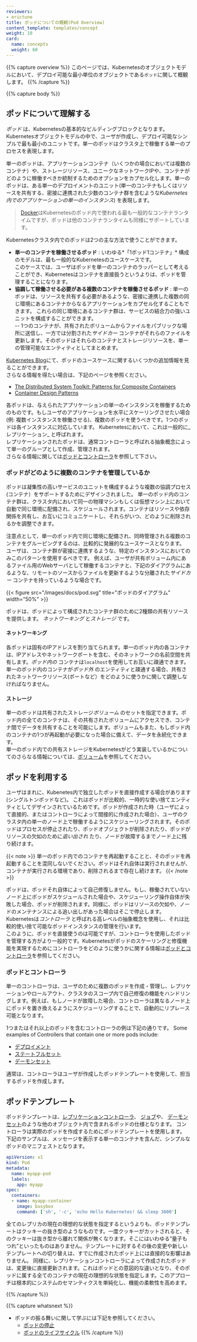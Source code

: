 ```yaml
---
reviewers:
- erictune
title: ポッドについての概観(Pod Overview)
content_template: templates/concept
weight: 10
card: 
  name: concepts
  weight: 60
---
```


{{% capture overview %}}
このページでは、Kubernetesのオブジェクトモデルにおいて、デプロイ可能な最小単位のオブジェクトである`ポッド`に関して概観します。
{{% /capture %}}


{{% capture body %}}
## ポッドについて理解する

*ポッド* は、Kubernetesの基本的なビルディングブロックとなります。Kubernetesオブジェクトモデルの中で、ユーザが作成し、デプロイ可能なシンプルで最も最小のユニットです。単一のポッドはクラスタ上で稼働する単一のプロセスを表現します。

単一のポッドは、アプリケーションコンテナ（いくつかの場合においては複数のコンテナ）や、ストレージリソース、ユニークなネットワークIPや、コンテナがどのように稼働すべきか統制するためのオプションをカプセル化します。単一のポッドは、ある単一のデプロイメントのユニット(単一のコンテナもしくはリソースを共有する、密接に連携された少数のコンテナ群を含むような*Kubernetes内でのアプリケーションの単一のインスタンス*) を表現します。  

> [Docker](https://www.docker.com)はKubernetesのポッド内で使われる最も一般的なコンテナランタイムですが、ポッドは他のコンテナランタイムも同様にサポートしています。    


Kubernetesクラスタ内でのポッドは2つの主な方法で使うことができます。

* **単一のコンテナを稼働させるポッド** : いわゆる*「1ポッド1コンテナ」* 構成のモデルは、最も一般的なKubernetesのユースケースです。  
このケースでは、ユーザはポッドを単一のコンテナのラッパーとして考えることができ、Kubernetesはコンテナを直接扱うというよりは、ポッドを管理することになります。
* **協調して稼働させる必要がある複数のコンテナを稼働させるポッド** : 単一のポッドは、リソースを共有する必要があるような、密接に連携した複数の同じ環境にあるコンテナからなるアプリケーションをカプセル化することもできます。  これらの同じ環境にあるコンテナ群は、サービスの結合力の強いユニットを構成することができます。  
-- 1つのコンテナが、共有されたボリュームからファイルをパブリックな場所に送信し、一方では分割された*サイドカー* コンテナがそれらのファイルを更新します。そのポッドはそれらのコンテナとストレージリソースを、単一の管理可能なエンティティとしてまとめます。

[Kubernetes Blog](http://kubernetes.io/blog)にて、ポッドのユースケースに関するいくつかの追加情報を見ることができます。  
さらなる情報を得たい場合は、下記のページを参照ください。  

* [The Distributed System Toolkit: Patterns for Composite Containers](https://kubernetes.io/blog/2015/06/the-distributed-system-toolkit-patterns)  
* [Container Design Patterns](https://kubernetes.io/blog/2016/06/container-design-patterns)

各ポッドは、与えられたアプリケーションの単一のインスタンスを稼働するためのものです。もしユーザのアプリケーションを水平にスケーリングさせたい場合(例: 複数インスタンスを稼働させる)、複数のポッドを使うべきです。1つのポッドは各インスタンスに対応しています。
Kubernetesにおいて、これは一般的に_レプリケーション_ と呼ばれます。  
レプリケーションされたポッドは、通常コントローラと呼ばれる抽象概念によって単一のグループとして作成、管理されます。  
さらなる情報に関しては[ポッドとコントローラ](#pods-and-controllers)を参照して下さい。

### ポッドがどのように複数のコンテナを管理しているか

ポッドは凝集性の高いサービスのユニットを構成するような複数の協調プロセス(コンテナ）をサポートするためにデザインされました。
単一のポッド内のコンテナ群は、クラスタ内において同一の物理マシンもしくは仮想マシン上において自動で同じ環境に配備され、スケジュールされます。コンテナはリソースや依存関係を共有し、お互いにコミュニケートし、それらがいつ、どのように削除されるかを調整できます。

注意点として、単一のポッド内で同じ環境に配備され、同時管理される複数のコンテナをグルーピングするのは、比較的に発展的なユースケースとなります。
ユーザは、コンテナ群が密接に連携するような、特定のインスタンスにおいてのみこのパターンを使用するべきです。
例えば、ユーザが共有ボリューム内にあるファイル用のWebサーバとして稼働するコンテナと、下記のダイアグラムにあるような、リモートのソースからファイルを更新するような分離された*サイドカー* コンテナを持っているような場合です。


{{< figure src="/images/docs/pod.svg" title="ポッドのダイアグラム" width="50%" >}}

ポッドは、ポッドによって構成されたコンテナ群のために2種類の共有リソースを提供します。 *ネットワーキング* と*ストレージ* です。

#### ネットワーキング

各ポッドは固有のIPアドレスを割り当てられます。単一のポッド内の各コンテナは、IPアドレスやネットワークポートを含む、そのネットワークの名前空間を共有します。*ポッド内の* コンテナは`localhost`を使用してお互いに疎通できます。単一のポッド内のコンテナが*ポッド外* のエンティティと疎通する場合、共有されたネットワークリソース(ポートなど）をどのように使うかに関して調整しなければなりません。

#### ストレージ

単一のポッドは共有されたストレージ*ボリューム* のセットを指定できます。ポッド内の全てのコンテナは、その共有されたボリュームにアクセスでき、コンテナ間でデータを共有することを可能にします。ボリュームもまた、もしポッド内のコンテナの1つが再起動が必要になった場合に備えて、データを永続化できます。  
単一のポッド内での共有ストレージをKubernetesがどう実装しているかについてのさらなる情報については、[ボリューム](/docs/concepts/storage/volumes/)を参照してください。

## ポッドを利用する

ユーザはまれに、Kubenetes内で独立したポッドを直接作成する場合があります(シングルトンポッドなど)。
これはポッドが比較的、一時的な使い捨てエンティティとしてデザインされているためです。ポッドが作成された時（ユーザによって直接的、またはコントローラによって間接的に作成された場合）、ユーザのクラスタ内の単一のノード上で稼働するようにスケジューリングされます。そのポッドはプロセスが停止されたり、ポッドオブジェクトが削除されたり、ポッドがリソースの欠如のために*追い出され* たり、ノードが故障するまでノード上に残り続けます。

{{< note >}}
単一のポッド内でのコンテナを再起動することと、そのポッドを再起動することを混同しないでください。ポッドはそれ自体は実行されませんが、コンテナが実行される環境であり、削除されるまで存在し続けます。
{{< /note >}}

ポッドは、ポッドそれ自体によって自己修復しません。もし、稼働されていないノード上にポッドがスケジュールされた場合や、スケジューリング操作自体が失敗した場合、ポッドが削除されます。同様に、ポッドはリソースの欠如や、ノードのメンテナンスによる追い出しがあった場合はそこで停止します。Kubernetesは*コントローラ* と呼ばれる高レベルの抽象概念を使用し、それは比較的使い捨て可能なポッドインスタンスの管理を行います。  
このように、ポッドを直接使うのは可能ですが、コントローラを使用したポッドを管理する方がより一般的です。Kubernetesがポッドのスケーリングと修復機能を実現するためにコントローラをどのように使うかに関する情報は[ポッドとコントローラ](#pods-and-controllers)を参照してください。

### ポッドとコントローラ

単一のコントローラは、ユーザのために複数のポッドを作成・管理し、レプリケーションやロールアウト、クラスタのスコープ内で自己修復の機能をハンドリングします。例えば、もしノードが故障した場合、コントローラは異なるノード上にポッドを置き換えるようにスケジューリングすることで、自動的にリプレース可能となります。

1つまたはそれ以上のポッドを含むコントローラの例は下記の通りです。
Some examples of Controllers that contain one or more pods include:

* [デプロイメント](/docs/concepts/workloads/controllers/deployment/)
* [ステートフルセット](/docs/concepts/workloads/controllers/statefulset/)
* [デーモンセット](/docs/concepts/workloads/controllers/daemonset/)

通常は、コントローラはユーザが作成したポッドテンプレートを使用して、担当するポッドを作成します。

## ポッドテンプレート

ポッドテンプレートは、[レプリケーションコントローラ](/docs/concepts/workloads/controllers/replicationcontroller/)、 [ジョブ](/docs/concepts/jobs/run-to-completion-finite-workloads/)や、
[デーモンセット](/docs/concepts/workloads/controllers/daemonset/)のような他のオブジェクト内で含まれるポッドの仕様となります。
コントローラは実際のポッドを作成するためにポッドテンプレートを使用します。  
下記のサンプルは、メッセージを表示する単一のコンテナを含んだ、シンプルなポッドのマニフェストとなります。

```yaml
apiVersion: v1
kind: Pod
metadata:
  name: myapp-pod
  labels:
    app: myapp
spec:
  containers:
  - name: myapp-container
    image: busybox
    command: ['sh', '-c', 'echo Hello Kubernetes! && sleep 3600']
```

全てのレプリカの現在の理想的な状態を指定するというよりも、ポッドテンプレートはクッキーの抜き型のようなものです。一度クッキーがカットされると、そのクッキーは抜き型から離れて関係が無くなります。そこにはいわゆる”量子もつれ”といったものはありません。テンプレートに対するその後の変更や新しいテンプレートへの切り替えは、すでに作成されたポッド上には直接的な影響はありません。
同様に、レプリケーションコントローラによって作成されたポッドは、変更後に直接更新されます。これはポッドとの意図的な違いとなり、そのポッドに属する全てのコンテナの現在の理想的な状態を指定します。このアプローチは根本的にシステムのセマンティクスを単純化し、機能の柔軟性を高めます。

{{% /capture %}}

{{% capture whatsnext %}}
* ポッドの振る舞いに関して学ぶには下記を参照してください。
  * [ポッドの停止](/docs/concepts/workloads/pods/pod/#termination-of-pods)
  * [ポッドのライフサイクル](/docs/concepts/workloads/pods/pod-lifecycle/)
{{% /capture %}}
